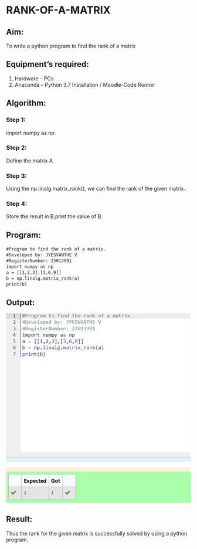 # RANK-OF-A-MATRIX
## Aim:
To write a python program to find the rank of a matrix
## Equipment’s required:
1. 	Hardware – PCs
2. 	Anaconda – Python 3.7 Installation / Moodle-Code Runner
## Algorithm:
### Step 1: 
import numpy as np
### Step 2: 
Define the matrix A
### Step 3:
 Using the np.linalg.matrix_rank(), we can find the rank of the given matrix.
### Step 4:
Store the result in B,print the value of B. 
## Program:
```
#Program to find the rank of a matrix.
#Developed by: JYESVANTHE V
#RegisterNumber: 23013991
import numpy as np
a = [[1,2,3],[3,6,9]]
b = np.linalg.matrix_rank(a)
print(b)
```
## Output:
![Alt text](<Screenshot 2023-12-12 110549.png>)
## Result:
Thus the rank for the given matrix is successfully solved by  using a python program.

